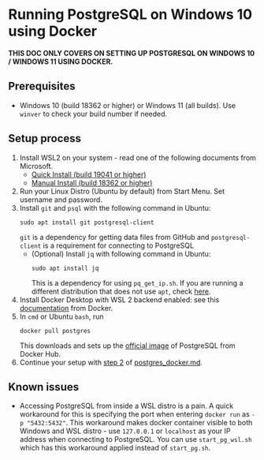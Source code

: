 # Running PostgreSQL on Windows 10 using Docker

**THIS DOC ONLY COVERS ON SETTING UP POSTGRESQL ON WINDOWS 10 / WINDOWS 11 USING DOCKER.**

## Prerequisites
 * Windows 10 (build 18362 or higher) or Windows 11 (all builds). Use ``winver`` to check your build number if needed.

## Setup process
 1. Install WSL2 on your system - read one of the following documents from Microsoft.
    * [Quick Install (build 19041 or higher)](https://docs.microsoft.com/en-us/windows/wsl/install)
    * [Manual Install (build 18362 or higher)](https://docs.microsoft.com/en-us/windows/wsl/install-manual)
 2. Run your Linux Distro (Ubuntu by default) from Start Menu. Set username and password.
 3. Install ``git`` and ``psql`` with the following command in Ubuntu:
    ```
    sudo apt install git postgresql-client
    ```
    ``git`` is a dependency for getting data files from GitHub and ``postgresql-client`` is a requirement for connecting to PostgreSQL
     * (Optional) Install ``jq`` with following command in Ubuntu:
        ```
        sudo apt install jq
        ```
        This is a dependency for using ``pq_get_ip.sh``.
        If you are running a different distribution that does not use ``apt``, check [here](https://stedolan.github.io/jq/download/).
 4. Install Docker Desktop with WSL 2 backend enabled: see this [documentation](https://docs.docker.com/desktop/windows/wsl/) from Docker.
 5. In ``cmd`` or Ubuntu ``bash``, run
    ```
    docker pull postgres
    ```
    This downloads and sets up the [official image](https://hub.docker.com/_/postgres) of PostgreSQL from Docker Hub.
 6. Continue your setup with [step 2](postgres_docker.md#Step_2:_Get_files_from_github) of [postgres_docker.md](postgres_docker.md).

## Known issues
* Accessing PostgreSQL from inside a WSL distro is a pain. A quick workaround for this is specifying the port when entering ``docker run`` as ``-p "5432:5432"``. This workaround makes docker container visible to both Windows and WSL distro - use ``127.0.0.1`` or ``localhost`` as your IP address when connecting to PostgreSQL. You can use ``start_pg_wsl.sh`` which has this workaround applied instead of ``start_pg.sh``.